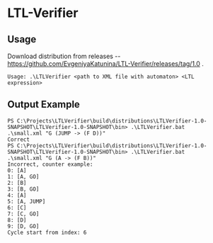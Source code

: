 # LTL-Verifier

## Usage

Download distribution from releases -- https://github.com/EvgeniyaKatunina/LTL-Verifier/releases/tag/1.0 .
```
Usage: .\LTLVerifier <path to XML file with automaton> <LTL expression>
```
## Output Example
```
PS C:\Projects\LTLVerifier\build\distributions\LTLVerifier-1.0-SNAPSHOT\LTLVerifier-1.0-SNAPSHOT\bin> .\LTLVerifier.bat
.\small.xml "G (JUMP -> (F D))"
Correct
PS C:\Projects\LTLVerifier\build\distributions\LTLVerifier-1.0-SNAPSHOT\LTLVerifier-1.0-SNAPSHOT\bin> .\LTLVerifier.bat
.\small.xml "G (A -> (F B))"
Incorrect, counter example:
0: [A]
1: [A, GO]
2: [B]
3: [B, GO]
4: [A]
5: [A, JUMP]
6: [C]
7: [C, GO]
8: [D]
9: [D, GO]
Cycle start from index: 6

